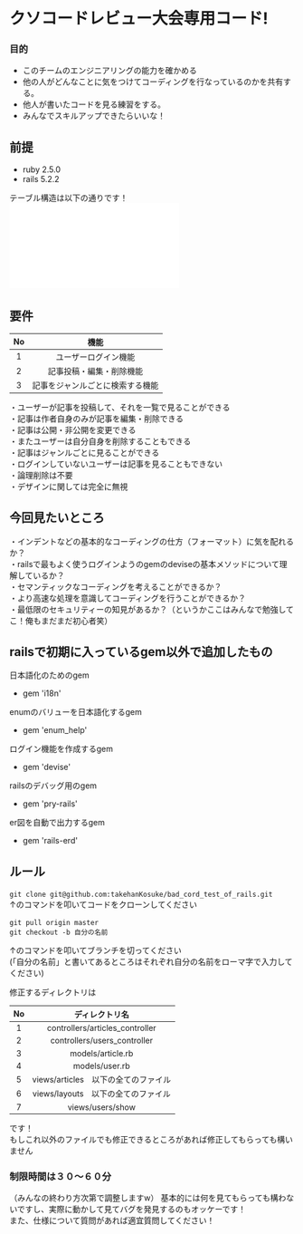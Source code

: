 # クソコードレビュー大会専用コード!
### 目的
- このチームのエンジニアリングの能力を確かめる  
- 他の人がどんなことに気をつけてコーディングを行なっているのかを共有する。  
- 他人が書いたコードを見る練習をする。  
- みんなでスキルアップできたらいいな！  

## 前提
- ruby 2.5.0  
- rails 5.2.2  

テーブル構造は以下の通りです！  
![テーブル構造](erd.pdf)  

## 要件
| No | 機能 |
|:------:|:------:|
| 1 | ユーザーログイン機能 |
| 2 | 記事投稿・編集・削除機能 |
| 3 | 記事をジャンルごとに検索する機能 |

・ユーザーが記事を投稿して、それを一覧で見ることができる  
・記事は作者自身のみが記事を編集・削除できる  
・記事は公開・非公開を変更できる  
・またユーザーは自分自身を削除することもできる  
・記事はジャンルごとに見ることができる  
・ログインしていないユーザーは記事を見ることもできない  
・論理削除は不要  
・デザインに関しては完全に無視  

## 今回見たいところ
・インデントなどの基本的なコーディングの仕方（フォーマット）に気を配れるか？  
・railsで最もよく使うログインようのgemのdeviseの基本メソッドについて理解しているか？  
・セマンティックなコーディングを考えることができるか？  
・より高速な処理を意識してコーディングを行うことができるか？  
・最低限のセキュリティーの知見があるか？（というかここはみんなで勉強してこ！俺もまだまだ初心者笑）  

## railsで初期に入っているgem以外で追加したもの
日本語化のためのgem  
- gem 'i18n'  

enumのバリューを日本語化するgem    
- gem 'enum_help'  

ログイン機能を作成するgem  
- gem 'devise'  

railsのデバッグ用のgem  
- gem 'pry-rails'  

er図を自動で出力するgem  
- gem 'rails-erd'  

## ルール
```git clone git@github.com:takehanKosuke/bad_cord_test_of_rails.git```  
↑のコマンドを叩いてコードをクローンしてください  

```
git pull origin master  
git checkout -b 自分の名前
```
↑のコマンドを叩いてブランチを切ってください  
(「自分の名前」と書いてあるところはそれぞれ自分の名前をローマ字で入力してください)  

修正するディレクトリは  

| No | ディレクトリ名 |
|:------:|:------:|
| 1 | controllers/articles_controller |
| 2 | controllers/users_controller |
| 3 | models/article.rb |
| 4 | models/user.rb |
| 5 | views/articles　以下の全てのファイル |
| 6 | views/layouts　以下の全てのファイル |
| 7 | views/users/show |

です！  
もしこれ以外のファイルでも修正できるところがあれば修正してもらっても構いません

### 制限時間は３０〜６０分
（みんなの終わり方次第で調整しますw）
基本的には何を見てもらっても構わないですし、実際に動かして見てバグを発見するのもオッケーです！  
また、仕様について質問があれば適宜質問してください！  
